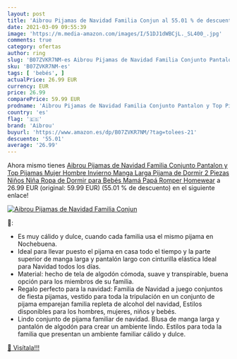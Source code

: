 ```yaml
---
layout: post
title: 'Aibrou Pijamas de Navidad Familia Conjun al 55.01 % de descuento'
date: 2021-03-09 09:55:39
image: 'https://m.media-amazon.com/images/I/51DJ1dWBCjL._SL400_.jpg'
comments: true
category: ofertas
author: ring
slug: 'B07ZVKR7NM-es Aibrou Pijamas de Navidad Familia Conjunto Pantalon y Top...'
sku: 'B07ZVKR7NM-es'
tags: [ 'bebés', ]
actualPrice: 26.99 EUR
currency: EUR
price: 26.99
comparePrice: 59.99 EUR
prodname: 'Aibrou Pijamas de Navidad Familia Conjunto Pantalon y Top Pijamas Mujer Hombre Invierno Manga Larga Pijama de Dormir 2 Piezas Niños Niña Ropa de Dormir para Bebés Mamá Papá Romper Homewear'
country: 'es'
flag: '🇪🇸'
brand: 'Aibrou'
buyurl: 'https://www.amazon.es/dp/B07ZVKR7NM/?tag=tolees-21'
descuento: '55.01'
average: '26.99'
---
```


Ahora mismo tienes [Aibrou Pijamas de Navidad Familia Conjunto Pantalon y Top Pijamas Mujer Hombre Invierno Manga Larga Pijama de Dormir 2 Piezas Niños Niña Ropa de Dormir para Bebés Mamá Papá Romper Homewear](https://www.amazon.es/dp/B07ZVKR7NM/?tag=tolees-21) a 26.99 EUR (original: 59.99 EUR) (55.01 %  de descuento) en el siguiente enlace!

[![Aibrou Pijamas de Navidad Familia Conjun](https://m.media-amazon.com/images/I/51DJ1dWBCjL._SL400_.jpg)](https://www.amazon.es/dp/B07ZVKR7NM/?tag=tolees-21)

🔎:

- Es muy cálido y dulce, cuando cada familia usa el mismo pijama en Nochebuena.
- Ideal para llevar puesto el pijama en casa todo el tiempo y la parte superior de manga larga y pantalón largo con cinturilla elástica Ideal para Navidad todos los días.
- Material: hecho de tela de algodón cómoda, suave y transpirable, buena opción para los miembros de su familia.
- Regalo perfecto para la navidad: Familia de Navidad a juego conjuntos de fiesta pijamas, vestido para toda la tripulación en un conjunto de pijama emparejan familia repleta de alcohol del navidad, Estilos disponibles para los hombres, mujeres, niños y bebés.
- Lindo conjunto de pijama familiar de navidad. Blusa de manga larga y pantalón de algodón para crear un ambiente lindo. Estilos para toda la familia que presentan un ambiente familiar cálido y dulce.

[🛒 Visítala!!!](https://www.amazon.es/dp/B07ZVKR7NM/?tag=tolees-21)
